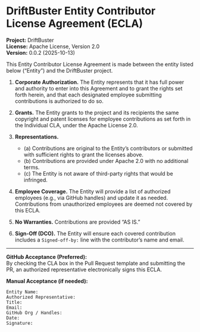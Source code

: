 # DriftBuster Entity Contributor License Agreement (ECLA)

**Project:** DriftBuster  
**License:** Apache License, Version 2.0  
**Version:** 0.0.2 (2025-10-13)

This Entity Contributor License Agreement is made between the entity listed below
(“Entity”) and the DriftBuster project.

1. **Corporate Authorization.** The Entity represents that it has full power and
   authority to enter into this Agreement and to grant the rights set forth herein,
   and that each designated employee submitting contributions is authorized to do so.

2. **Grants.** The Entity grants to the project and its recipients the same
   copyright and patent licenses for employee contributions as set forth in the
   Individual CLA, under the Apache License 2.0.

3. **Representations.**
   - (a) Contributions are original to the Entity’s contributors or submitted with
         sufficient rights to grant the licenses above.  
   - (b) Contributions are provided under Apache 2.0 with no additional terms.  
   - (c) The Entity is not aware of third-party rights that would be infringed.

4. **Employee Coverage.** The Entity will provide a list of authorized employees
   (e.g., via GitHub handles) and update it as needed. Contributions from
   unauthorized employees are deemed not covered by this ECLA.

5. **No Warranties.** Contributions are provided “AS IS.”

6. **Sign-Off (DCO).** The Entity will ensure each covered contribution includes
   a `Signed-off-by:` line with the contributor’s name and email.

---

**GitHub Acceptance (Preferred):**  
By checking the CLA box in the Pull Request template and submitting the PR,
an authorized representative electronically signs this ECLA.

**Manual Acceptance (if needed):**
```
Entity Name:
Authorized Representative:
Title:
Email:
GitHub Org / Handles:
Date:
Signature:
```
